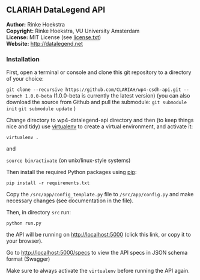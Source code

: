 ## CLARIAH DataLegend API
**Author:**	Rinke Hoekstra  
**Copyright:**	Rinke Hoekstra, VU University Amsterdam  
**License:**	MIT License (see [license.txt](license.txt))  
**Website:**  <http://datalegend.net>  

### Installation

First, open a terminal or console and clone this git repository to a directory of your choice:

`git clone --recursive https://github.com/CLARIAH/wp4-csdh-api.git --branch 1.0.0-beta`
(1.0.0-beta is currently the latest version)
(you can also download the source from Github and pull the submodule:
`git submodule init`
`git submodule update`
)

Change directory to wp4-datalegend-api directory and then (to keep things nice and tidy) use [virtualenv](https://virtualenv.pypa.io/en/latest/installation.html) to create a virtual environment, and activate it:

`virtualenv .`

and

`source bin/activate` (on unix/linux-style systems)

Then install the required Python packages using [pip](https://pip.readthedocs.org):

`pip install -r requirements.txt`

Copy the `/src/app/config_template.py` file to `/src/app/config.py` and make necessary changes (see documentation in the file).

Then, in directory `src` run: 

`python run.py`

the API will be running on <http://localhost:5000> (click this link, or copy it to your browser).

Go to <http://localhost:5000/specs> to view the API specs in JSON schema format (Swagger)

Make sure to always activate the `virtualenv` before running the API again.
